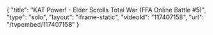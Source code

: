 {
    "title": "KAT Power! - Elder Scrolls Total War (FFA Online Battle #5)",
    "type": "solo",
    "layout": "iframe-static",
    "videoId": "117407158",
    "url": "\/tvpembed\/117407158"
}